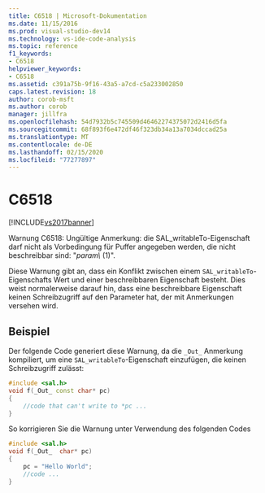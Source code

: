 ```yaml
---
title: C6518 | Microsoft-Dokumentation
ms.date: 11/15/2016
ms.prod: visual-studio-dev14
ms.technology: vs-ide-code-analysis
ms.topic: reference
f1_keywords:
- C6518
helpviewer_keywords:
- C6518
ms.assetid: c391a75b-9f16-43a5-a7cd-c5a233002850
caps.latest.revision: 18
author: corob-msft
ms.author: corob
manager: jillfra
ms.openlocfilehash: 54d7932b5c745509d46462274375072d2416d5fa
ms.sourcegitcommit: 68f893f6e472df46f323db34a13a7034dccad25a
ms.translationtype: MT
ms.contentlocale: de-DE
ms.lasthandoff: 02/15/2020
ms.locfileid: "77277897"
---
```

# <a name="c6518"></a>C6518
[!INCLUDE[vs2017banner](../includes/vs2017banner.md)]

Warnung C6518: Ungültige Anmerkung: die SAL_writableTo-Eigenschaft darf nicht als Vorbedingung für Puffer angegeben werden, die nicht beschreibbar sind: "*param\\* (1)".  
  
 Diese Warnung gibt an, dass ein Konflikt zwischen einem `SAL_writableTo`-Eigenschafts Wert und einer beschreibbaren Eigenschaft besteht. Dies weist normalerweise darauf hin, dass eine beschreibbare Eigenschaft keinen Schreibzugriff auf den Parameter hat, der mit Anmerkungen versehen wird.  
  
## <a name="example"></a>Beispiel  
 Der folgende Code generiert diese Warnung, da die `_Out_` Anmerkung kompiliert, um eine `SAL_writableTo`-Eigenschaft einzufügen, die keinen Schreibzugriff zulässt:  
  
```cpp  
#include <sal.h>  
void f(_Out_ const char* pc)  
{  
    //code that can't write to *pc ...  
}  
```  
  
 So korrigieren Sie die Warnung unter Verwendung des folgenden Codes  
  
```cpp  
#include <sal.h>  
void f(_Out_  char* pc)  
{  
    pc = "Hello World";  
    //code ...  
}  
```
